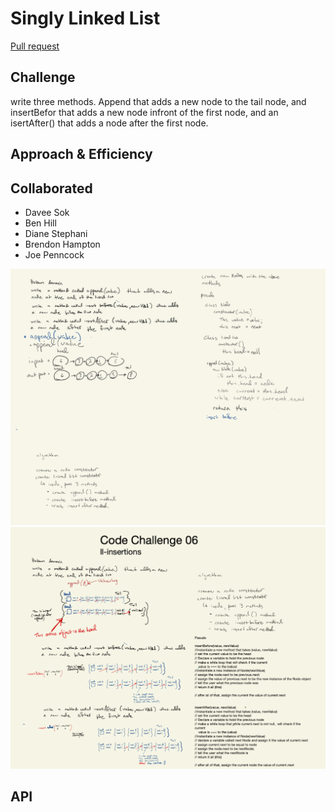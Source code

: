 # Singly Linked List
<!-- Short summary or background information -->
[Pull request](https://github.com/Chris-Bortel/data-structures-and-algorithms/pull/36)
## Challenge
<!-- Description of the challenge -->
write three methods. Append that adds a new node to the tail node, and insertBefor that adds a new node infront of the first node, and an isertAfter() that adds a node after the first node.

## Approach & Efficiency
<!-- What approach did you take? Why? What is the Big O space/time for this approach? -->

## Collaborated
- Davee Sok
- Ben Hill
- Diane Stephani
- Brendon Hampton
- Joe Penncock

![](linked-lists-lap-06.png)
![](ll-insertions.png)
## API
<!-- Description of each method publicly available to your Linked List -->
